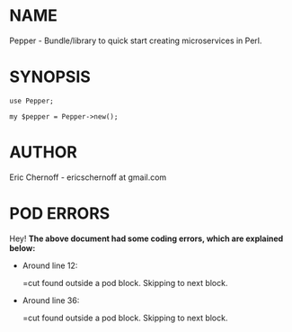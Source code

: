 # NAME

Pepper - Bundle/library to quick start creating microservices in Perl.

# SYNOPSIS

    use Pepper;

    my $pepper = Pepper->new();

# AUTHOR

Eric Chernoff - ericschernoff at	gmail.com 

# POD ERRORS

Hey! **The above document had some coding errors, which are explained below:**

- Around line 12:

    &#x3d;cut found outside a pod block.  Skipping to next block.

- Around line 36:

    &#x3d;cut found outside a pod block.  Skipping to next block.
